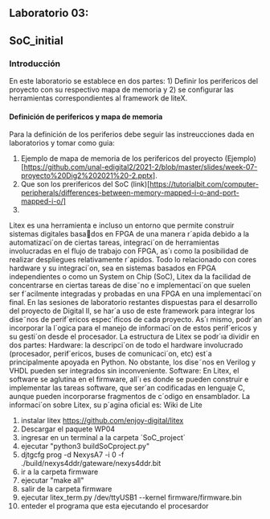 ## Laboratorio 03:  

## SoC_initial

### Introducción 

En este laboratorio se establece en dos partes: 1) Definir los perifericos del proyecto con su respectivo mapa de memoria y 2) se configurar las herramientas  correspondientes al framework de liteX.

#### Definición de perifericos  y mapa de memoria 

Para la definición de los periferios debe seguir las instreucciones dada en laboratorios y tomar como guia:

1. Ejemplo de mapa de memoria de los perifericos del  proyecto (Ejemplo)[https://github.com/unal-edigital2/2021-2/blob/master/slides/week-07-proyecto%20Dig2%202021%20-2.pptx]. 
2. Que son los prerifericos del SoC (link)[https://tutorialbit.com/computer-peripherals/differences-between-memory-mapped-i-o-and-port-mapped-i-o/]
3. 

Litex es una herramienta e incluso un entorno que permite construir sistemas digitales basados en FPGA de una manera r´apida debido a la automatizaci´on de ciertas tareas, integraci´on
de herramientas involucradas en el flujo de trabajo con FPGA, as´ı como la posibilidad de
realizar despliegues relativamente r´apidos.
Todo lo relacionado con cores hardware y su integraci´on, sea en sistemas basados en FPGA
independientes o como un System on Chip (SoC), Litex da la facilidad de concentrarse en
ciertas tareas de dise˜no e implementaci´on que suelen ser f´acilmente integradas y probadas
en una FPGA en una implementaci´on final.
En las sesiones de laboratorio restantes dispuestas para el desarrollo del proyecto de Digital
II, se har´a uso de este framework para integrar los dise˜nos de perif´ericos espec´ıficos de cada
proyecto. As´ı mismo, podr´an incorporar la l´ogica para el manejo de informaci´on de estos
perif´ericos y su gesti´on desde el procesador.
La estructura de Litex se podr´ıa dividir en dos partes:
Hardware: la descripci´on de todo el hardware involucrado (procesador, perif´ericos,
buses de comunicaci´on, etc) est´a principalmente apoyada en Python. No obstante, los
dise˜nos en Verilog y VHDL pueden ser integrados sin inconveniente.
Software: En Litex, el software se aglutina en el firmware, all´ı es donde se pueden
construir e implementar las tareas software, que ser´an codificadas en lenguaje C, aunque
pueden incorporarse fragmentos de c´odigo en ensamblador.
La informaci´on sobre Litex, su p´agina oficial es: Wiki de Lite

1. instalar litex https://github.com/enjoy-digital/litex
2. Descargar el paquete WP04
3. ingresar en un terminal a la carpeta ´SoC_project´
4. ejecutar "python3 buildSoCproject.py"
5. djtgcfg prog -d NexysA7 -i 0 -f ./build/nexys4ddr/gateware/nexys4ddr.bit
6. ir a la carpeta  firmware
7. ejecutar "make all"
8. salir de la carpeta firmware  
9. ejecutar litex_term.py /dev/ttyUSB1 --kernel firmware/firmware.bin
10.  enteder el programa que esta  ejecutando el procesardor 
